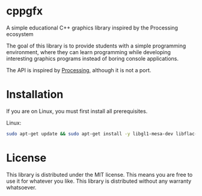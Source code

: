 # cppgfx

A simple educational C++ graphics library inspired by the Processing ecosystem

The goal of this library is to provide students with a simple programming environment, where they can learn programming while developing interesting graphics programs instead of boring console applications.

The API is inspired by [Processing](https://processing.org/), although it is not a port.

# Installation

If you are on Linux, you must first install all prerequisites.

Linux:
```bash
sudo apt-get update && sudo apt-get install -y libgl1-mesa-dev libflac-dev libogg-dev libvorbis-dev xorg libfreetype-dev libxrandr-dev libopenal-dev libudev-dev
```

# License

This library is distributed under the MIT license. This means you are free to use it for whatever you like.
This library is distributed without any warranty whatsoever.
